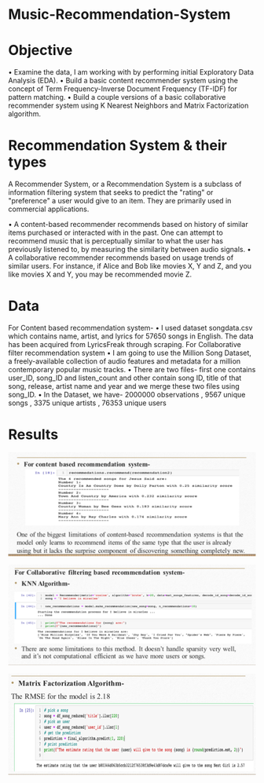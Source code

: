 # Music-Recommendation-System

# Objective

• Examine the data, I am working with by performing initial Exploratory Data Analysis (EDA).
• Build a basic content recommender system using the concept of Term Frequency-Inverse Document Frequency (TF-IDF) for pattern matching.
• Build a couple versions of a basic collaborative recommender system using K Nearest Neighbors and Matrix Factorization algorithm.

# Recommendation System & their types

A Recommender System, or a Recommendation System is a subclass of information filtering system that seeks to predict the "rating" or "preference" a user would give to an item. They are primarily used in commercial applications.

• A content-based recommender recommends based on history of similar items purchased or interacted with in the past. One can attempt to recommend music that is perceptually similar to what the user has previously listened to, by measuring the similarity between audio signals.
• A collaborative recommender recommends based on usage trends of similar users. For instance, if Alice and Bob like movies X, Y and Z, and you like movies X and Y, you may be recommended movie Z.

# Data
For Content based recommendation system-
• I used dataset songdata.csv which contains name, artist, and lyrics for 57650
songs in English. The data has been acquired from LyricsFreak through scraping.
For Collaborative filter recommendation system
• I am going to use the Million Song Dataset, a freely-available collection of audio features and metadata for a million contemporary popular music tracks.
• There are two files- first one contains user_ID, song_ID and listen_count and other contain song ID, title of that song, release, artist name and year and we merge these two files using song_ID.
• In the Dataset, we have- 2000000 observations , 9567 unique songs , 3375 unique artists , 76353 unique users

# Results

![alt text](https://github.com/yashikesarwani/Music-Recommendation-System/blob/master/ss/R1.png?raw=true)

![alt text](https://github.com/yashikesarwani/Music-Recommendation-System/blob/master/ss/R2.png?raw=true)

![alt text](https://github.com/yashikesarwani/Music-Recommendation-System/blob/master/ss/R3.png?raw=true)
